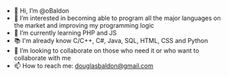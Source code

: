 - 👋 Hi, I’m @oBaldon
- 👀 I’m interested in becoming able to program all the major languages on the market and improving my programming logic
- 🌱 I’m currently learning PHP and JS
- 📚 I'm already know C/C++, C#, Java, SQL, HTML, CSS and Python
- 💞️ I’m looking to collaborate on those who need it or who want to collaborate with me
- 📫 How to reach me: douglasbaldon@gmail.com

<!---
oBaldon/oBaldon is a ✨ special ✨ repository because its `README.md` (this file) appears on your GitHub profile.
You can click the Preview link to take a look at your changes.
--->
